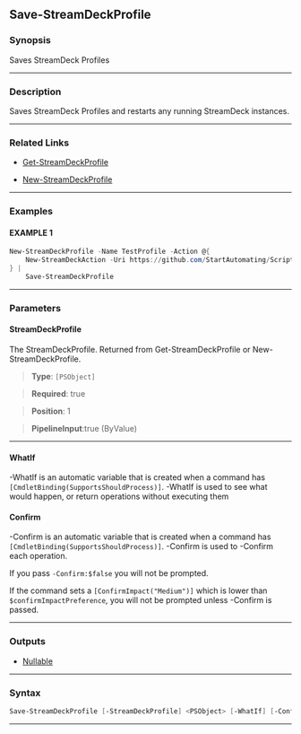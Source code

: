 Save-StreamDeckProfile
----------------------
### Synopsis
Saves StreamDeck Profiles

---
### Description

Saves StreamDeck Profiles and restarts any running StreamDeck instances.

---
### Related Links
* [Get-StreamDeckProfile](Get-StreamDeckProfile.md)



* [New-StreamDeckProfile](New-StreamDeckProfile.md)



---
### Examples
#### EXAMPLE 1
```PowerShell
New-StreamDeckProfile -Name TestProfile -Action @{
    New-StreamDeckAction -Uri https://github.com/StartAutomating/ScriptDeck -Title ScriptDeck
} |
    Save-StreamDeckProfile
```

---
### Parameters
#### **StreamDeckProfile**

The StreamDeckProfile.
Returned from Get-StreamDeckProfile or New-StreamDeckProfile.



> **Type**: ```[PSObject]```

> **Required**: true

> **Position**: 1

> **PipelineInput**:true (ByValue)



---
#### **WhatIf**
-WhatIf is an automatic variable that is created when a command has ```[CmdletBinding(SupportsShouldProcess)]```.
-WhatIf is used to see what would happen, or return operations without executing them
#### **Confirm**
-Confirm is an automatic variable that is created when a command has ```[CmdletBinding(SupportsShouldProcess)]```.
-Confirm is used to -Confirm each operation.
    
If you pass ```-Confirm:$false``` you will not be prompted.
    
    
If the command sets a ```[ConfirmImpact("Medium")]``` which is lower than ```$confirmImpactPreference```, you will not be prompted unless -Confirm is passed.

---
### Outputs
* [Nullable](https://learn.microsoft.com/en-us/dotnet/api/System.Nullable)




---
### Syntax
```PowerShell
Save-StreamDeckProfile [-StreamDeckProfile] <PSObject> [-WhatIf] [-Confirm] [<CommonParameters>]
```
---
